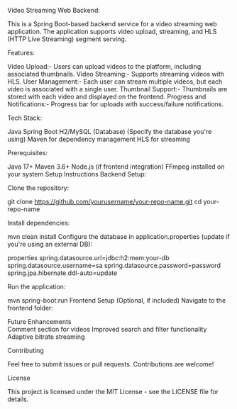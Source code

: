 Video Streaming Web Backend:

This is a Spring Boot-based backend service for a video streaming web application. The application supports video upload, streaming, and HLS (HTTP Live Streaming) segment serving.


Features:

Video Upload:- Users can upload videos to the platform, including associated thumbnails.
Video Streaming:- Supports streaming videos with HLS.
User Management:- Each user can stream multiple videos, but each video is associated with a single user.
Thumbnail Support:- Thumbnails are stored with each video and displayed on the frontend.
Progress and Notifications:- Progress bar for uploads with success/failure notifications.


Tech Stack:

Java
Spring Boot
H2/MySQL (Database) (Specify the database you're using)
Maven for dependency management
HLS for streaming


Prerequisites:

Java 17+
Maven 3.6+
Node.js (if frontend integration)
FFmpeg installed on your system
Setup Instructions
Backend Setup:


Clone the repository:

git clone https://github.com/yourusername/your-repo-name.git
cd your-repo-name


Install dependencies:

mvn clean install
Configure the database in application.properties (update if you're using an external DB):

properties
spring.datasource.url=jdbc:h2:mem:your-db
spring.datasource.username=sa
spring.datasource.password=password
spring.jpa.hibernate.ddl-auto=update


Run the application:

mvn spring-boot:run
Frontend Setup (Optional, if included)
Navigate to the frontend folder:


Future Enhancements  
Comment section for videos
Improved search and filter functionality
Adaptive bitrate streaming

Contributing

Feel free to submit issues or pull requests. Contributions are welcome!

License

This project is licensed under the MIT License - see the LICENSE file for details.

